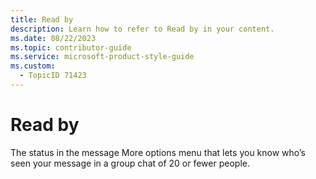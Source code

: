 ```yaml
---
title: Read by
description: Learn how to refer to Read by in your content.
ms.date: 08/22/2023
ms.topic: contributor-guide
ms.service: microsoft-product-style-guide
ms.custom:
  - TopicID 71423
---
```



# Read by

The status in the message More options menu that lets you know who’s seen your message in a group chat of 20 or fewer people.

